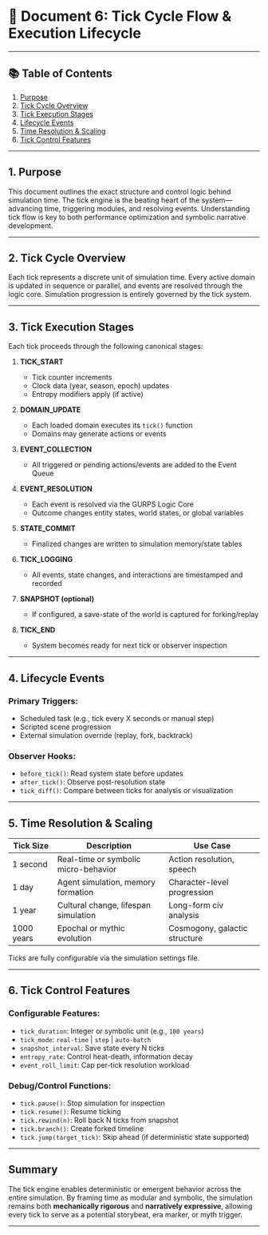 # 📄 Document 6: Tick Cycle Flow & Execution Lifecycle

---

## 📚 Table of Contents

1. [Purpose](#1-purpose)
2. [Tick Cycle Overview](#2-tick-cycle-overview)
3. [Tick Execution Stages](#3-tick-execution-stages)
4. [Lifecycle Events](#4-lifecycle-events)
5. [Time Resolution & Scaling](#5-time-resolution--scaling)
6. [Tick Control Features](#6-tick-control-features)

---

## 1. Purpose

This document outlines the exact structure and control logic behind simulation time. The tick engine is the beating heart of the system—advancing time, triggering modules, and resolving events. Understanding tick flow is key to both performance optimization and symbolic narrative development.

---

## 2. Tick Cycle Overview

Each tick represents a discrete unit of simulation time. Every active domain is updated in sequence or parallel, and events are resolved through the logic core. Simulation progression is entirely governed by the tick system.

---

## 3. Tick Execution Stages

Each tick proceeds through the following canonical stages:

1. **TICK_START**

   - Tick counter increments
   - Clock data (year, season, epoch) updates
   - Entropy modifiers apply (if active)

2. **DOMAIN_UPDATE**

   - Each loaded domain executes its `tick()` function
   - Domains may generate actions or events

3. **EVENT_COLLECTION**

   - All triggered or pending actions/events are added to the Event Queue

4. **EVENT_RESOLUTION**

   - Each event is resolved via the GURPS Logic Core
   - Outcome changes entity states, world states, or global variables

5. **STATE_COMMIT**

   - Finalized changes are written to simulation memory/state tables

6. **TICK_LOGGING**

   - All events, state changes, and interactions are timestamped and recorded

7. **SNAPSHOT (optional)**

   - If configured, a save-state of the world is captured for forking/replay

8. **TICK_END**
   - System becomes ready for next tick or observer inspection

---

## 4. Lifecycle Events

### Primary Triggers:

- Scheduled task (e.g., tick every X seconds or manual step)
- Scripted scene progression
- External simulation override (replay, fork, backtrack)

### Observer Hooks:

- `before_tick()`: Read system state before updates
- `after_tick()`: Observe post-resolution state
- `tick_diff()`: Compare between ticks for analysis or visualization

---

## 5. Time Resolution & Scaling

| Tick Size  | Description                          | Use Case                      |
| ---------- | ------------------------------------ | ----------------------------- |
| 1 second   | Real-time or symbolic micro-behavior | Action resolution, speech     |
| 1 day      | Agent simulation, memory formation   | Character-level progression   |
| 1 year     | Cultural change, lifespan simulation | Long-form civ analysis        |
| 1000 years | Epochal or mythic evolution          | Cosmogony, galactic structure |

Ticks are fully configurable via the simulation settings file.

---

## 6. Tick Control Features

### Configurable Features:

- `tick_duration`: Integer or symbolic unit (e.g., `100 years`)
- `tick_mode`: `real-time` | `step` | `auto-batch`
- `snapshot_interval`: Save state every N ticks
- `entropy_rate`: Control heat-death, information decay
- `event_roll_limit`: Cap per-tick resolution workload

### Debug/Control Functions:

- `tick.pause()`: Stop simulation for inspection
- `tick.resume()`: Resume ticking
- `tick.rewind(n)`: Roll back N ticks from snapshot
- `tick.branch()`: Create forked timeline
- `tick.jump(target_tick)`: Skip ahead (if deterministic state supported)

---

## Summary

The tick engine enables deterministic or emergent behavior across the entire simulation. By framing time as modular and symbolic, the simulation remains both **mechanically rigorous** and **narratively expressive**, allowing every tick to serve as a potential storybeat, era marker, or myth trigger.

---

